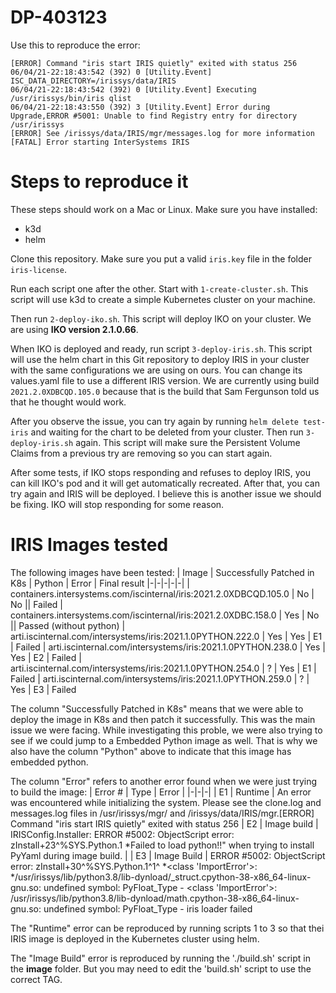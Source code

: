 # DP-403123

Use this to reproduce the error:

```
[ERROR] Command "iris start IRIS quietly" exited with status 256
06/04/21-22:18:43:542 (392) 0 [Utility.Event] ISC_DATA_DIRECTORY=/irissys/data/IRIS
06/04/21-22:18:43:542 (392) 0 [Utility.Event] Executing /usr/irissys/bin/iris qlist
06/04/21-22:18:43:550 (392) 3 [Utility.Event] Error during Upgrade,ERROR #5001: Unable to find Registry entry for directory /usr/irissys
[ERROR] See /irissys/data/IRIS/mgr/messages.log for more information
[FATAL] Error starting InterSystems IRIS
```

# Steps to reproduce it

These steps should work on a Mac or Linux. Make sure you have installed:
* k3d
* helm

Clone this repository. Make sure you put a valid `iris.key` file in the folder `iris-license`.

Run each script one after the other. Start with `1-create-cluster.sh`. This script will use k3d to create a simple Kubernetes cluster on your machine.

Then run `2-deploy-iko.sh`. This script will deploy IKO on your cluster. We are using **IKO version 2.1.0.66**.

When IKO is deployed and ready, run script `3-deploy-iris.sh`. This script will use the helm chart in this Git repository 
to deploy IRIS in your cluster with the same configurations we are using on ours. You can change its values.yaml file to
use a different IRIS version. We are currently using build `2021.2.0XDBCQD.105.0` because that is the build that Sam Fergunson
told us that he thought would work.

After you observe the issue, you can try again by running `helm delete test-iris` and waiting for the chart to be deleted from
your cluster. Then run `3-deploy-iris.sh` again. This script will make sure the Persistent Volume Claims from a previous try are removing so you can start again.

After some tests, if IKO stops responding and refuses to deploy IRIS, you can kill IKO's pod and it will get automatically recreated. After that, you can try again and IRIS will be deployed. I believe this is another issue we should be fixing. IKO will stop responding for some reason.

# IRIS Images tested

The following images have been tested:
| Image | Successfully Patched in K8s | Python | Error | Final result
|-|-|-|-|-|
| containers.intersystems.com/iscinternal/iris:2021.2.0XDBCQD.105.0 | No | No || Failed
| containers.intersystems.com/iscinternal/iris:2021.2.0XDBC.158.0 | Yes | No || Passed (without python)
| arti.iscinternal.com/intersystems/iris:2021.1.0PYTHON.222.0 | Yes | Yes | E1 | Failed
| arti.iscinternal.com/intersystems/iris:2021.1.0PYTHON.238.0 | Yes | Yes | E2 | Failed
| arti.iscinternal.com/intersystems/iris:2021.1.0PYTHON.254.0 | ? | Yes | E1 | Failed
| arti.iscinternal.com/intersystems/iris:2021.1.0PYTHON.259.0 | ? | Yes | E3 | Failed


The column "Successfully Patched in K8s" means that we were able to deploy the image in K8s and then patch it successfully. This was the main issue we were facing. While investigating this proble, we were also trying to see if we could jump to a Embedded Python image as well. That is why we also have the column "Python" above to indicate that this image has embedded python. 

The column "Error" refers to another error found when we were just trying to build the image:
| Error # | Type | Error |
|-|-|-|
| E1 | Runtime | An error was encountered while initializing the system. Please see the clone.log and messages.log files in /usr/irissys/mgr/ and /irissys/data/IRIS/mgr.[ERROR] Command "iris start IRIS quietly" exited with status 256
| E2 | Image build | IRISConfig.Installer: ERROR #5002: ObjectScript error: <OBJECT DISPATCH>zInstall+23^%SYS.Python.1 *Failed to load python!!" when trying to install PyYaml during image build. |
| E3 | Image Build | ERROR #5002: ObjectScript error: zInstall+30^%SYS.Python.1^1^ *<class 'ImportError'>: */usr/irissys/lib/python3.8/lib-dynload/_struct.cpython-38-x86_64-linux-gnu.so: undefined symbol: PyFloat_Type - <class 'ImportError'>: /usr/irissys/lib/python3.8/lib-dynload/math.cpython-38-x86_64-linux-gnu.so: undefined symbol: PyFloat_Type - iris loader failed

The "Runtime" error can be reproduced by running scripts 1 to 3 so that thei IRIS image is deployed in the Kubernetes cluster using helm.

The "Image Build" error is reproduced by running the './build.sh' script in the **image** folder. But you may need to edit the 'build.sh' script to use the correct TAG.



